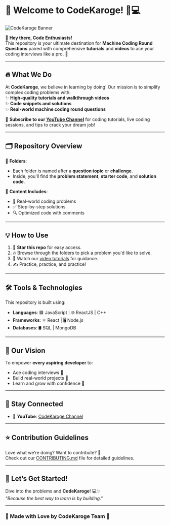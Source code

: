 # 🌟 Welcome to **CodeKaroge**! 🎥💻  

![CodeKaroge Banner]([https://via.placeholder.com/1200x300?text=CodeKaroge+-+Learn+Code+with+Fun+%F0%9F%92%9C](https://yt3.googleusercontent.com/5OKcQVU4La7HaBdY_xMi8RUN6fuWn0MN_2I1OfQ4-lYIB0-edKxqqL-YoM8qfYIl5MaT4E-I1Y4=w1707-fcrop64=1,00005a57ffffa5a8-k-c0xffffffff-no-nd-rj))

👋 **Hey there, Code Enthusiasts!**  
This repository is your ultimate destination for **Machine Coding Round Questions** paired with comprehensive **tutorials** and **videos** to ace your coding interviews like a pro. 🚀

---

## 🔥 What We Do  
At **CodeKaroge**, we believe in learning by doing! Our mission is to simplify complex coding problems with:  
✨ **High-quality tutorials and walkthrough videos**  
✨ **Code snippets and solutions**  
✨ **Real-world machine coding round questions**  

🎥 **Subscribe to our [YouTube Channel](https://youtube.com/@codekaroge)** for coding tutorials, live coding sessions, and tips to crack your dream job!  

---

## 🗂️ Repository Overview  

📁 **Folders**:  
- Each folder is named after a **question topic** or **challenge**.  
- Inside, you'll find the **problem statement**, **starter code**, and **solution code**.  

📜 **Content Includes**:  
- 🚀 Real-world coding problems  
- ✅ Step-by-step solutions  
- 🔍 Optimized code with comments  

---

## 💡 How to Use  

1. 🌟 **Star this repo** for easy access.  
2. 🔥 Browse through the folders to pick a problem you'd like to solve.  
3. 🎥 Watch our [video tutorials](https://youtube.com/@codekaroge) for guidance.  
4. ✍️ Practice, practice, and practice!  

---

## 🛠️ Tools & Technologies  

This repository is built using:  
- **Languages**: 🟦 JavaScript | 🌐 ReactJS | C++
- **Frameworks**: ⚛️ React | 🖥️ Node.js  
- **Databases**: 🛢️ SQL | MongoDB  

---

## 🎯 Our Vision  

To empower **every aspiring developer** to:  
- Ace coding interviews 💪  
- Build real-world projects 🚀  
- Learn and grow with confidence 🤩  

---

## 🌈 Stay Connected  

- 🎥 **YouTube**: [CodeKaroge Channel](https://youtube.com/@codekaroge) 
---

## ⭐ Contribution Guidelines  

Love what we’re doing? Want to contribute? 🥳  
Check out our [CONTRIBUTING.md](./CONTRIBUTING.md) file for detailed guidelines.  

---

## 🎉 Let’s Get Started!  

Dive into the problems and **CodeKaroge**! 💻✨  
_"Because the best way to learn is by building."_  

---

### 🖤 Made with Love by **CodeKaroge Team** 🖤  
